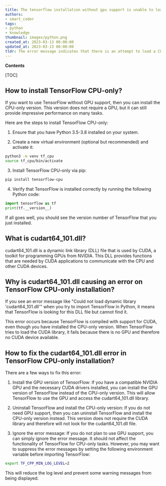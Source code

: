 ```yaml
---
title: The tensorflow installation without gpu support is unable to load the dynamic library 'cudart64_101.dll'
authors:
- smart_coder
tags:
- python
- knowledge
thumbnail: images/python.png
created_at: 2023-03-13 00:00:00
updated_at: 2023-03-13 00:00:00
tldr: The error message indicates that there is an attempt to load a CUDA library (cudart64\_101.dll) on a TensorFlow installation without GPU support.
---
```


**Contents**

[TOC]

## How to install TensorFlow CPU-only?

If you want to use TensorFlow without GPU support, then you can install the CPU-only version. This version does not require a GPU, but it can still provide impressive performance on many tasks.

Here are the steps to install TensorFlow CPU-only:

1. Ensure that you have Python 3.5-3.8 installed on your system.

2. Create a new virtual environment (optional but recommended) and activate it:

```bash
python3 -m venv tf_cpu
source tf_cpu/bin/activate
```

3. Install TensorFlow CPU-only via pip:

```bash
pip install tensorflow-cpu
```

4. Verify that TensorFlow is installed correctly by running the following Python code:

```python
import tensorflow as tf
print(tf.__version__)
```

If all goes well, you should see the version number of TensorFlow that you just installed.

## What is cudart64_101.dll?

cudart64_101.dll is a dynamic link library (DLL) file that is used by CUDA, a toolkit for programming GPUs from NVIDIA. This DLL provides functions that are needed by CUDA applications to communicate with the CPU and other CUDA devices.

## Why is cudart64_101.dll causing an error on TensorFlow CPU-only installation?

If you see an error message like "Could not load dynamic library 'cudart64_101.dll'" when you try to import TensorFlow in Python, it means that TensorFlow is looking for this DLL file but cannot find it.

This error occurs because TensorFlow is compiled with support for CUDA, even though you have installed the CPU-only version. When TensorFlow tries to load the CUDA library, it fails because there is no GPU and therefore no CUDA device available.

## How to fix the cudart64_101.dll error in TensorFlow CPU-only installation?

There are a few ways to fix this error:

1. Install the GPU version of TensorFlow: If you have a compatible NVIDIA GPU and the necessary CUDA drivers installed, you can install the GPU version of TensorFlow instead of the CPU-only version. This will allow TensorFlow to use the GPU and access the cudart64_101.dll library.

2. Uninstall TensorFlow and install the CPU-only version: If you do not need GPU support, then you can uninstall TensorFlow and install the CPU-only version instead. This version does not require the CUDA library and therefore will not look for the cudart64_101.dll file.

3. Ignore the error message: If you do not plan to use GPU support, you can simply ignore the error message. It should not affect the functionality of TensorFlow for CPU-only tasks. However, you may want to suppress the error messages by setting the following environment variable before importing TensorFlow:

```bash
export TF_CPP_MIN_LOG_LEVEL=2
```

This will reduce the log level and prevent some warning messages from being displayed.
